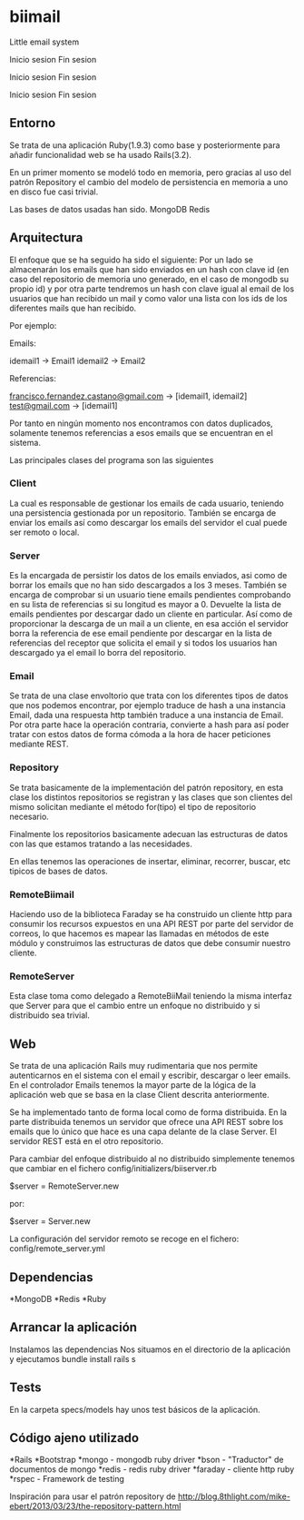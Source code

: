 biimail
=======

Little email system

Inicio sesion
Fin sesion

Inicio sesion
Fin sesion

Inicio sesion
Fin sesion

Entorno
-------

Se trata de una aplicación Ruby(1.9.3) como base y posteriormente para
añadir funcionalidad web se ha usado Rails(3.2).

En un primer momento se modeló todo en memoria, pero gracias al uso del
patrón Repository el cambio del modelo de persistencia en memoria a uno
en disco fue casi trivial.

Las bases de datos usadas han sido.
MongoDB
Redis

Arquitectura
------------

El enfoque que se ha seguido ha sido el siguiente:
Por un lado se almacenarán los emails que han sido enviados en un hash
con clave id (en caso del repositorio de memoria uno generado, en el
caso de mongodb su propio id) y por otra parte tendremos un hash con
clave igual al email de los usuarios que han recibido un mail y como
valor una lista con los ids de los diferentes mails que han recibido.

Por ejemplo:

  Emails:

  idemail1 -> Email1
  idemail2 -> Email2

  Referencias:

  francisco.fernandez.castano@gmail.com -> [idemail1, idemail2]
  test@gmail.com -> [idemail1]


Por tanto en ningún momento nos encontramos con datos duplicados,
solamente tenemos referencias a esos emails que se encuentran en el
sistema.

Las principales clases del programa son las siguientes

### Client ###

La cual es responsable de gestionar los emails de cada usuario, teniendo
una persistencia gestionada por un repositorio. También se encarga de
enviar los emails así como descargar los emails del servidor el cual
puede ser remoto o local.

### Server ###

Es la encargada de persistir los datos de los emails enviados, asi como
de borrar los emails que no han sido descargados a los 3 meses. También
se encarga de comprobar si un usuario tiene emails pendientes
comprobando en su lista de referencias si su longitud es mayor a 0. 
Devuelte la lista de emails pendientes por descargar dado un cliente en
particular. Así como de proporcionar la descarga de un mail a un
cliente, en esa acción el servidor borra la referencia de ese email
pendiente por descargar en la lista de referencias del receptor que
solicita el email y si todos los usuarios han descargado ya el email lo
borra del repositorio.

### Email ###

Se trata de una clase envoltorio que trata con los diferentes tipos de
datos que nos podemos encontrar, por ejemplo traduce de hash a una
instancia Email, dada una respuesta http también traduce a una instancia
de Email. Por otra parte hace la operación contraria, convierte a hash
para así poder tratar con estos datos de forma cómoda a la hora de hacer
peticiones mediante REST.

### Repository ###

Se trata basicamente de la implementación del patrón repository, en esta
clase los distintos repositorios se registran y las clases que son
clientes del mismo solicitan mediante el método for(tipo) el tipo de
repositorio necesario.

Finalmente los repositorios basicamente adecuan las estructuras de datos
con las que estamos tratando a las necesidades.

En ellas tenemos las operaciones de insertar, eliminar, recorrer,
buscar, etc tipicos de bases de datos.

### RemoteBiimail ###

Haciendo uso de la biblioteca Faraday se ha construido un cliente http
para consumir los recursos expuestos en una API REST por parte del
servidor de correos, lo que hacemos es mapear las llamadas en métodos de
este módulo y construimos las estructuras de datos que debe consumir
nuestro cliente.

### RemoteServer ###

Esta clase toma como delegado a RemoteBiiMail teniendo la misma interfaz
que Server para que el cambio entre un enfoque no distribuido y si
distribuido sea trivial.

Web
----

Se trata de una aplicación Rails muy rudimentaria que nos permite
autenticarnos en el sistema con el email y escribir, descargar o leer
emails. En el controlador Emails tenemos la mayor parte de la lógica de
la aplicación web que se basa en la clase Client descrita anteriormente.

Se ha implementado tanto de forma local como de forma distribuida.
En la parte distribuida tenemos un servidor que ofrece una API REST
sobre los emails que lo único que hace es una capa delante de la clase
Server. El servidor REST está en el otro repositorio.

Para cambiar del enfoque distribuido al no distribuido simplemente
tenemos que cambiar en el fichero config/initializers/biiserver.rb
  
  $server = RemoteServer.new

por:
  
  $server = Server.new

La configuración del servidor remoto se recoge en el fichero:
  config/remote_server.yml

Dependencias
------------
*MongoDB
*Redis
*Ruby

Arrancar la aplicación
----------------------
Instalamos las dependencias
Nos situamos en el directorio de la aplicación y ejecutamos
  bundle install
  rails s

Tests
-----
En la carpeta specs/models hay unos test básicos de la aplicación.

Código ajeno utilizado
----------------------
*Rails
*Bootstrap
*mongo - mongodb ruby driver
*bson - "Traductor" de documentos de mongo
*redis - redis ruby driver
*faraday - cliente http ruby
*rspec - Framework de testing

Inspiración para usar el patrón repository de
http://blog.8thlight.com/mike-ebert/2013/03/23/the-repository-pattern.html

